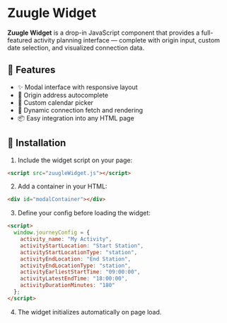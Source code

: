 # Zuugle Widget

**Zuugle Widget** is a drop-in JavaScript component that provides a full-featured activity planning interface — complete with origin input, custom date selection, and visualized connection data.

## 🚀 Features

- ✨ Modal interface with responsive layout
- 📍 Origin address autocomplete
- 📅 Custom calendar picker
- 🔁 Dynamic connection fetch and rendering
- 📦 Easy integration into any HTML page

## 🔧 Installation

1. Include the widget script on your page:

```html
<script src="zuugleWidget.js"></script>
```

2. Add a container in your HTML:

```html
<div id="modalContainer"></div>
```

3. Define your config before loading the widget:

```html
<script>
  window.journeyConfig = {
    activity_name: "My Activity",
    activityStartLocation: "Start Station",
    activityStartLocationType: "station",
    activityEndLocation: "End Station",
    activityEndLocationType: "station",
    activityEarliestStartTime: "09:00:00",
    activityLatestEndTime: "18:00:00",
    activityDurationMinutes: "180"
  };
</script>
```

4. The widget initializes automatically on page load.
